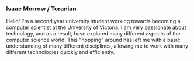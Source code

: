 ### Isaac Morrow / Toranian
Hello! I'm a second year university student working towards becoming a computer scientist at the University of Victoria. I am very passionate about technology, and as a result, have explored many different aspects of the computer science world. This "hopping" around has left me with a basic understanding of many different disciplines, allowing me to work with many different technologies quickly and efficiently. 




<!-- [![My GitHub stats](https://github-readme-stats.vercel.app/api?username=Toranian)](https://github.com/anuraghazra/github-readme-stats) -->
